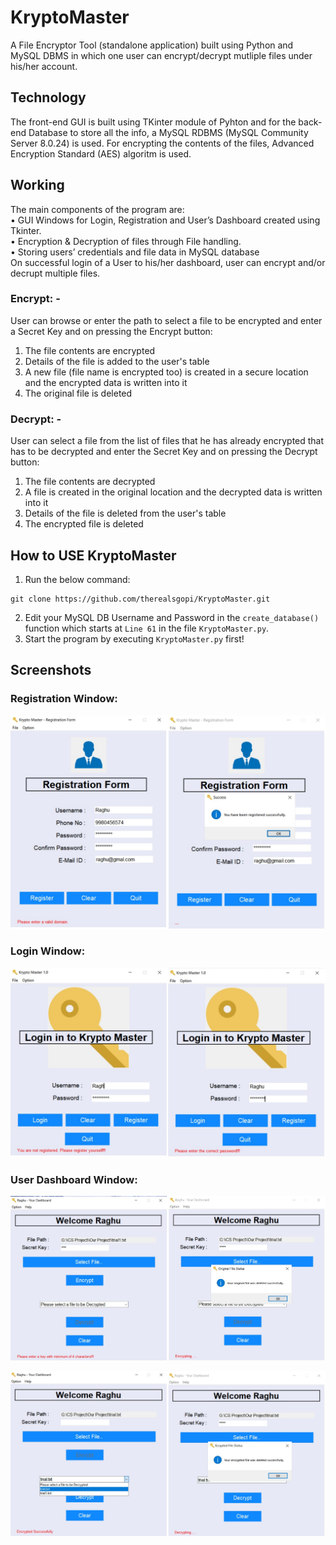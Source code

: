 # KryptoMaster
A File Encryptor Tool (standalone application) built using Python and MySQL DBMS in which one user can encrypt/decrypt mutliple files under his/her account.

## Technology
The front-end GUI is built using TKinter module of Pyhton and for the back-end Database to store all the info, a MySQL RDBMS (MySQL Community Server 8.0.24) is used. For encrypting the contents of the files, Advanced Encryption Standard (AES) algoritm is used.

## Working
The main components of the program are:  
•	GUI Windows for Login, Registration and User’s Dashboard created using Tkinter.  
•	Encryption & Decryption of files through File handling.  
•	Storing users’ credentials and file data in MySQL database  
On successful login of a User to his/her dashboard, user can encrypt and/or decrupt multiple files.
### Encrypt: -
User can browse or enter the path to select a file to be encrypted and enter a Secret Key and on pressing the Encrypt button:
1. The file contents are encrypted
2. Details of the file is added to the user's table
3. A new file (file name is encrypted too) is created in a secure location and the encrypted data is written into it
4. The original file is deleted
### Decrypt: -
User can select a file from the list of files that he has already encrypted that has to be decrypted and enter the Secret Key and on pressing the Decrypt button:
1. The file contents are decrypted
2. A file is created in the original location and the decrypted data is written into it
3. Details of the file is deleted from the user's table
4. The encrypted file is deleted

## How to USE KryptoMaster
1. Run the below command:
```
git clone https://github.com/therealsgopi/KryptoMaster.git
```
2. Edit your MySQL DB Username and Password in the `create_database()` function which starts at `Line 61` in the file `KryptoMaster.py`.
3. Start the program by executing `KryptoMaster.py` first!

## Screenshots
### Registration Window:
![gui1.jpg](pictures/gui1.jpg)

### Login Window:
![gui2.jpg](pictures/gui2.jpg)

### User Dashboard Window:
![gui3.jpg](pictures/gui3.jpg)

![gui4.jpg](pictures/gui4.jpg)
